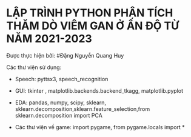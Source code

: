 #  LẬP TRÌNH PYTHON PHÂN TÍCH THĂM DÒ VIÊM GAN Ở ẤN ĐỘ TỪ NĂM  2021-2023


Được thực hiện bởi: #Đặng Nguyễn Quang Huy


Các thư viện sử dụng:
- Speech: pyttsx3, speech_recognition
  

- GUI:  tkinter ,  matplotlib.backends.backend_tkagg, matplotlib.pyplot
  
  

- EDA:  pandas, numpy, scipy, sklearn, sklearn.decomposition,sklearn.feature_selection,from sklearn.decomposition import PCA





- Các thư viện về game: import pygame, from pygame.locals import * 
